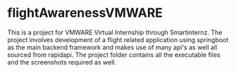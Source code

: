 # flightAwarenessVMWARE
This is a project for VMWARE Virtual Internship through Smartinternz. The project involves development of a flight related application using springboot as the main backend framework and makes use of many api's as well all sourced from rapidapi. The project folder contains all the executable files and the screenshots required as well.
